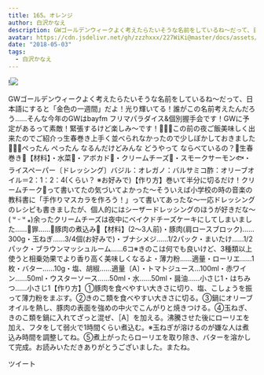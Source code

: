 ```yaml
---
title: 165。オレンジ
author: 白沢かなえ
description: GWゴールデンウィークよく考えたらたいそうな名前をしているね〜だって、日本語にすると「金色の一週間」だよ！光り輝いてる！誰がこの名前考えたんだろう……そんな今年のGWはbayfm フリマパラダイス&amp;個別握手...
avatar: https://cdn.jsdelivr.net/gh/zzzhxxx/227WiKi@master/docs/assets/photo/avatar/kanae.jpg
date: "2018-05-03"
tags:
  - 白沢かなえ
---
```


!![](https://cdn.jsdelivr.net/gh/zzzhxxx/227WiKi-image@master/blog-image/kanae-2018-05-03_1.jpg)


GWゴールデンウィークよく考えたらたいそうな名前をしているね〜だって、日本語にすると「金色の一週間」だよ！光り輝いてる！誰がこの名前考えたんだろう……そんな今年のGWはbayfm フリマパラダイス&個別握手会です！GWに予定があるって素敵！緊張するけど楽しみ〜です！🌷🌷🌷この前の夜ご飯美味しく出来たのでご紹介っ生春巻き上手く並べられなかったので少しぼかしておきました🤦🏻‍♀️ぺったん ぺったん なるんだけどみんな どうやって ならべているの？🌸生春巻き🌸【材料】・水菜🥦・アボカド🥑・クリームチーズ🧀・スモークサーモン🐟・ライスペーパー〔ドレッシング〕バジル：オレガノ：バルサミコ酢：オリーブオイル＝2：1：2：4(くらい？ ※お好みで)【作り方】巻いて半分に切るだけ！クリームチーク🧀って書いてたの気づいてよかった〜そういえば小学校の時の音楽の教科書に「手作りマスカラを作ろう！」って書いてあったな〜一応ドレッシングのレシピも書きましたが、個人的にはシーザードレッシングのほうが好きだな〜( ᵘ ᵕ ᵘ ⁎)余ったクリームチーズは夜中にベイクドチーズケーキにしてしまいました……🐶罪……🌸豚肉の煮込み🌸【材料】(2〜3人前)・豚肉(肩ロースブロック)……300g・玉ねぎ……3/4個(お好みで)・ブナシメジ……1/2パック・まいたけ……1/2パック・ブラウンマッシュルーム……6コ※きのこは何でも良いけど、3種類以上使うと相乗効果でより香り高く美味しくなるよ・薄力粉……適量・ローリエ……1枚・バター……10g・塩、胡椒……適量〔A〕・トマトジュース…100ml・赤ワイン……50ml・ウスターソース……50ml・水……50ml・醤油……小さじ1・はちみつ……小さじ1【作り方】①豚肉を食べやすい大きさに切り、塩、こしょうを振って薄力粉をまぶす。②きのこ類を食べやすい大きさに切る。③鍋にオリーブオイルを熱し、豚肉の表面を強めの中火でこんがりと焼きつける。④玉ねぎ、きのこ類を鍋に入れてざっと混ぜ、［A］を加える。沸騰させた後にローリエを加え、フタをして弱火で1時間くらい煮込む。※玉ねぎが溶けるのが嫌な人は煮込み時間を調整してね。⑤煮上がったらローリエを取り除き、バターを溶かして完成。お読みいただきありがとうございました。またね。


ツイート




